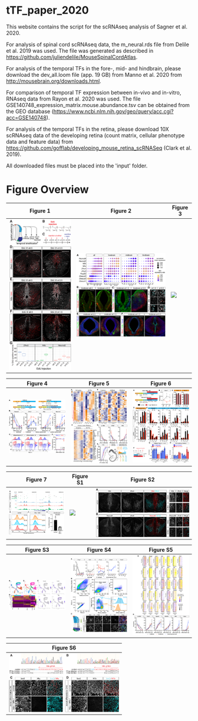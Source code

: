 # tTF_paper_2020

This website contains the script for the scRNAseq analysis of Sagner et al. 2020.

For analysis of spinal cord scRNAseq data, the m_neural.rds file from Delile et al. 2019 was used. The file was generated as described in https://github.com/juliendelile/MouseSpinalCordAtlas.

For analysis of the temporal TFs in the fore-, mid- and hindbrain, please download the dev_all.loom file (app. 19 GB) from Manno et al. 2020 from http://mousebrain.org/downloads.html.

For comparison of temporal TF expression between in-vivo and in-vitro, RNAseq data from Rayon et al. 2020 was used. The file GSE140748_expression_matrix.mouse.abundance.tsv can be obtained from the GEO database (https://www.ncbi.nlm.nih.gov/geo/query/acc.cgi?acc=GSE140748).

For analysis of the temporal TFs in the retina, please download 10X scRNAseq data of the developing retina (count matrix, cellular phenotype data and feature data) from https://github.com/gofflab/developing_mouse_retina_scRNASeq (Clark et al. 2019). 

All downloaded files must be placed into the 'input' folder.

# Figure Overview

| Figure 1   | Figure 2    | Figure 3    | 
|------------|-------------|-------------| 
|  <img src="/Figures/Figure 1.png" width="300"> |  <img src="/Figures/Figure 2.png" width="450"> | <img src="/Figures/Figure 3.png" width="450"> |

| Figure 4   | Figure 5    | Figure 6    | 
|------------|-------------|-------------| 
|  <img src="/Figures/Figure 4.png" width="300"> |  <img src="/Figures/Figure 5.png" width="300"> | <img src="/Figures/Figure 6.png" width="300"> |

| Figure 7   | Figure S1   | Figure S2   | 
|------------|-------------|-------------| 
|  <img src="/Figures/Figure 7.png" width="200"> |  <img src="/Figures/Figure S1.png" width="350"> | <img src="/Figures/Figure S2.png" width="350"> |

| Figure S3  | Figure S4   | Figure S5   | 
|------------|-------------|-------------| 
|  <img src="/Figures/Figure S3.png" width="300"> |  <img src="/Figures/Figure S4.png" width="300"> | <img src="/Figures/Figure S5.png" width="300"> |

| Figure S6  |
|------------|
|  <img src="/Figures/Figure S6.png" width="300"> |

